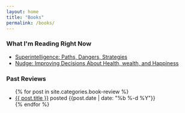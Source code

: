 ```yaml
---
layout: home
title: "Books"
permalink: /books/
---
```


### What I'm Reading Right Now
- [Superintelligence: Paths, Dangers, Strategies](https://www.goodreads.com/book/show/20527133-superintelligence)
- [Nudge: Improving Decisions About Health, wealth, and Happiness](https://www.goodreads.com/book/show/3450744-nudge)


### Past Reviews
<ul>
  {% for post in site.categories.book-review %}
    <li>
      <a href="{{ post.url }}">{{ post.title }}</a> posted {{post.date | date: "%b %-d %Y"}}
    </li>
  {% endfor %}
</ul>
